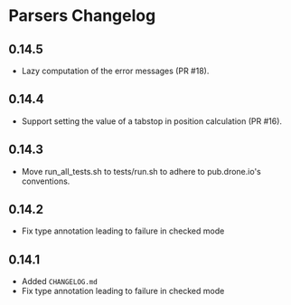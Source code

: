 # Parsers Changelog

## 0.14.5

- Lazy computation of the error messages (PR #18).

## 0.14.4

- Support setting the value of a tabstop in position calculation (PR #16).

## 0.14.3

- Move run_all_tests.sh to tests/run.sh to adhere to pub.drone.io's conventions.

## 0.14.2

- Fix type annotation leading to failure in checked mode

## 0.14.1

- Added `CHANGELOG.md`
- Fix type annotation leading to failure in checked mode
